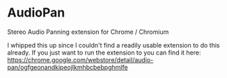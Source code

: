 # AudioPan
Stereo Audio Panning extension for Chrome / Chromium

I whipped this up since I couldn't find a readily usable extension to do this already. If you just want to run the extension to you can find it here: https://chrome.google.com/webstore/detail/audio-pan/ogfgeonandkipeojlkmhbcbebpghmlfe
